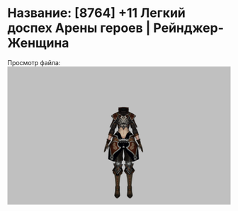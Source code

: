 # Название: [8764] +11 Легкий доспех Арены героев | Рейнджер-Женщина

Просмотр файла:
![p030031.png](p030031.png)